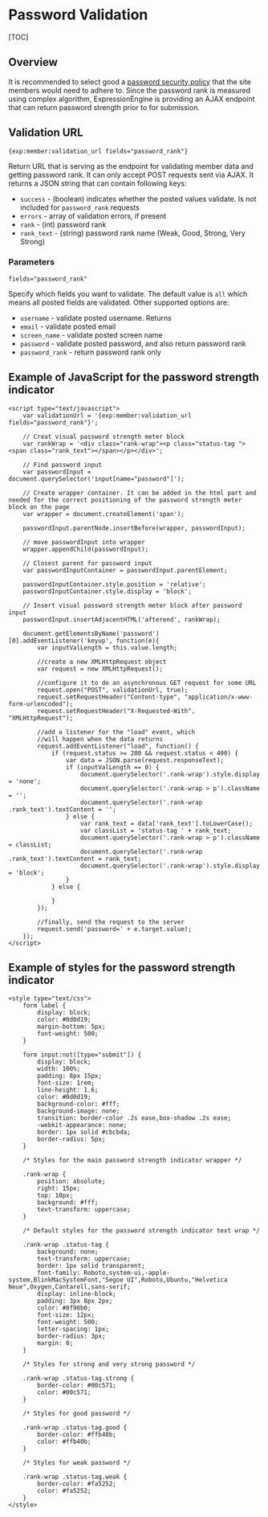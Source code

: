 <!--
    This source file is part of the open source project
    ExpressionEngine User Guide (https://github.com/ExpressionEngine/ExpressionEngine-User-Guide)

    @link      https://expressionengine.com/
    @copyright Copyright (c) 2003-2020, Packet Tide, LLC (https://packettide.com)
    @license   https://expressionengine.com/license Licensed under Apache License, Version 2.0
-->

# Password Validation

[TOC]

## Overview

It is recommended to select good a [password security policy](control-panel/settings/security-privacy.md#password-security-policy) that the site members would need to adhere to. Since the password rank is measured using complex algorithm, ExpressionEngine is providing an AJAX endpoint that can return password strength prior to for submission.

## Validation URL

    {exp:member:validation_url fields="password_rank"}

Return URL that is serving as the endpoint for validating member data and getting password rank. It can only accept POST requests sent via AJAX.
It returns a JSON string that can contain following keys:
 - `success` - (boolean) indicates whether the posted values validate. Is not included for `password_rank` requests
 - `errors` - array of validation errors, if present
 - `rank` - (int) password rank
 - `rank_text` - (string) password rank name (Weak, Good, Strong, Very Strong)

### Parameters

    fields="password_rank"

Specify which fields you want to validate. The default value is `all` which means all posted fields are validated.
Other supported options are:
 - `username` - validate posted username. Returns 
 - `email` - validate posted email
 - `screen_name` - validate posted screen name
 - `password` - validate posted password, and also return password rank
 - `password_rank` - return password rank only

## Example of JavaScript for the password strength indicator

    <script type="text/javascript">
        var validationUrl = '{exp:member:validation_url fields="password_rank"}';

        // Creat visual password strength meter block
        var rankWrap = '<div class="rank-wrap"><p class="status-tag "><span class="rank_text"></span></p></div>';

        // Find password input
        var passwordInput = document.querySelector('input[name="password"]');

        // Create wrapper container. It can be added in the html part and needed for the correct positioning of the password strength meter block on the page 
        var wrapper = document.createElement('span');

        passwordInput.parentNode.insertBefore(wrapper, passwordInput);

        // move passwordInput into wrapper
        wrapper.appendChild(passwordInput);

        // Closest parent for password input
        var passwordInputContainer = passwordInput.parentElement;

        passwordInputContainer.style.position = 'relative';
        passwordInputContainer.style.display = 'block';

        // Insert visual password strength meter block after password input
        passwordInput.insertAdjacentHTML('afterend', rankWrap);

        document.getElementsByName('password')[0].addEventListener('keyup', function(e){
            var inputValLength = this.value.length;

            //create a new XMLHttpRequest object
            var request = new XMLHttpRequest();

            //configure it to do an asynchronous GET request for some URL
            request.open("POST", validationUrl, true);
            request.setRequestHeader("Content-type", "application/x-www-form-urlencoded");
            request.setRequestHeader("X-Requested-With", "XMLHttpRequest");

            //add a listener for the "load" event, which
            //will happen when the data returns
            request.addEventListener("load", function() {
                if (request.status >= 200 && request.status < 400) {
                    var data = JSON.parse(request.responseText);
                    if (inputValLength == 0) {
                        document.querySelector('.rank-wrap').style.display = 'none';
                        document.querySelector('.rank-wrap > p').className = '';
                        document.querySelector('.rank-wrap .rank_text').textContent = '';
                    } else {
                        var rank_text = data['rank_text'].toLowerCase();
                        var classList = 'status-tag ' + rank_text;
                        document.querySelector('.rank-wrap > p').className = classList;
                        document.querySelector('.rank-wrap .rank_text').textContent = rank_text;
                        document.querySelector('.rank-wrap').style.display = 'block';
                    }
                } else {

                }
            });

            //finally, send the request to the server
            request.send('password=' + e.target.value);
        });
    </script>

## Example of styles for the password strength indicator

    <style type="text/css">
        form label {
            display: block;
            color: #0d0d19;
            margin-bottom: 5px;
            font-weight: 500;
        }

        form input:not([type="submit"]) {
            display: block;
            width: 100%;
            padding: 8px 15px;
            font-size: 1rem;
            line-height: 1.6;
            color: #0d0d19;
            background-color: #fff;
            background-image: none;
            transition: border-color .2s ease,box-shadow .2s ease;
            -webkit-appearance: none;
            border: 1px solid #cbcbda;
            border-radius: 5px;
        }

        /* Styles for the main password strength indicator wrapper */

        .rank-wrap {
            position: absolute;
            right: 15px;
            top: 10px;
            background: #fff;
            text-transform: uppercase;
        }

        /* Default styles for the password strength indicator text wrap */

        .rank-wrap .status-tag {
            background: none;
            text-transform: uppercase;
            border: 1px solid transparent;
            font-family: Roboto,system-ui,-apple-system,BlinkMacSystemFont,"Segoe UI",Roboto,Ubuntu,"Helvetica Neue",Oxygen,Cantarell,sans-serif;
            display: inline-block;
            padding: 3px 8px 2px;
            color: #8f90b0;
            font-size: 12px;
            font-weight: 500;
            letter-spacing: 1px;
            border-radius: 3px;
            margin: 0;
        }

        /* Styles for strong and very strong password */

        .rank-wrap .status-tag.strong {
            border-color: #00c571;
            color: #00c571;
        }

        /* Styles for good password */

        .rank-wrap .status-tag.good {
            border-color: #ffb40b;
            color: #ffb40b;
        }

        /* Styles for weak password */

        .rank-wrap .status-tag.weak {
            border-color: #fa5252;
            color: #fa5252;
        }
    </style>
